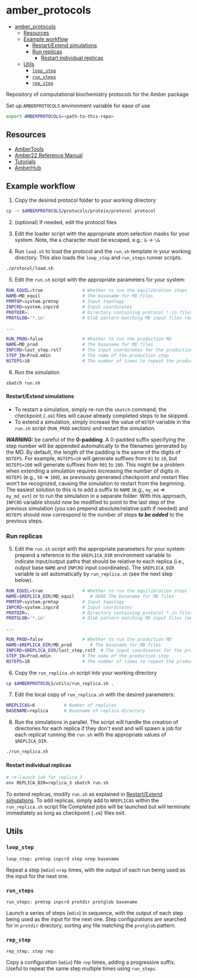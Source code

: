 # amber_protocols

<!--toc:start-->
- [amber_protocols](#amberprotocols)
  - [Resources](#resources)
  - [Example workflow](#example-workflow)
      - [Restart/Extend simulations](#restartextend-simulations)
    - [Run replicas](#run-replicas)
      - [Restart individual replicas](#restart-individual-replicas)
  - [Utils](#utils)
    - [`loop_step`](#loopstep)
    - [`run_steps`](#runsteps)
    - [`rep_step`](#repstep)
<!--toc:end-->

Repository of computational biochemistry protocols for the Amber package

Set up `AMBERPROTOCOLS` environment variable for ease of use

```bash
export AMBERPROTOCOLS=<path-to-this-repo>
```

## Resources

- [AmberTools](http://ambermd.org/AmberTools.php)
- [Amber22 Reference Manual](http://ambermd.org/doc12/Amber22.pdf)
- [Tutorials](http://ambermd.org/tutorials/)
- [AmberHub](https://amberhub.chpc.utah.edu/)

## Example workflow

1. Copy the desired protocol folder to your working directory

```bash
cp -r $AMBERPROTOCOLS/protocols/protein/protocol protocol
```

2. (optional) If needed, edit the protocol files

3. Edit the loader script with the appropriate atom selection masks for your system.
   Note, the `&` character must be escaped, e.g.: `&` → `\&`

4. Run `load.sh` to load the protocol and the `run.sh` template in your working directory.
   This also loads the `loop_step` and `run_steps` runner scripts.

```bash
./protocol/load.sh
```

5. Edit the `run.sh` script with the appropriate parameters for your system:

```bash
RUN_EQUIL=true               # Whether to run the equilibration steps
NAME=MD_equil                # The basename for MD files
PRMTOP=system.prmtop         # Input topology
INPCRD=system.inpcrd         # Input coordinates
PROTDIR=.                    # Directory containing protocol *.in files
PROTGLOB='*.in'              # Glob pattern matching MD input files (mdin)

...

RUN_PROD=false               # Whether to run the production MD
NAME=MD_prod                 # The basename for MD files
INPCRD=last_step.rst7        # The input coordinates for the production run (usually the rst7 from the last equilibration step)
STEP_IN=Prod.mdin            # The name of the production step
NSTEPS=10                    # The number of times to repeat the production step

```

6. Run the simulation

```bash
sbatch run.sh
```

#### Restart/Extend simulations

- To restart a simulation, simply re-run the `sbatch` command; the checkpoint (`.ok`) files will cause already completed steps to be skipped.
- To extend a simulation, simply increase the value of `NSTEP` variable in the `run.sh` script (`RUN_PROD` section) and restart the simulation.

**_WARNING:_** be careful of the **0-padding**.
A 0-padded suffix specifying the step number will be appended automatically to the filenames generated by the MD.
By default, the length of the padding is the same of the digits of `NSTEPS`.
For example, `NSTEPS=10` will generate suffixes from `01` to `10`,
but `NSTEPS=100` will generate suffixes from `001` to `100`.
This might be a problem when extending a simulation requires increasing the number of digits in `NSTEPS` (e.g., `50` ⇒ `100`),
as previously generated checkpoint and restart files won't be recognized,
causing the simulation to restart from the beginning.
The easiest solution to this is to add a suffix to `NAME` (e.g., `my_md` ⇒ `my_md_ext`)
or to run the simulation in a separate folder. With this approach, `INPCRD` variable should now be modified
to point to the last step of the previous simulation (you can prepend absolute/relative path if needed) and
`NSTEPS` should now correspond to the number of steps **_to be added_** to the previous steps.

### Run replicas

5. Edit the `run.sh` script with the appropriate parameters for your system:
   prepend a reference to the `$REPLICA_DIR` environment variable
   to indicate input/output paths that should be relative to each replica
   (i.e., output base `NAME` and `INPCRD` input coordinates).
   The `$REPLICA_DIR` variable is set automatically by `run_replica.sh` (see the next step below).

```bash
RUN_EQUIL=true               # Whether to run the equilibration steps
NAME=$REPLICA_DIR/MD_equil      # HERE The basename for MD files
PRMTOP=system.prmtop         # Input topology
INPCRD=system.inpcrd         # Input coordinates
PROTDIR=.                    # Directory containing protocol *.in files
PROTGLOB='*.in'              # Glob pattern matching MD input files (mdin)

...

RUN_PROD=false               # Whether to run the production MD
NAME=$REPLICA_DIR/MD_prod       # The basename for MD files
INPCRD=$REPLICA_DIR/last_step.rst7  # The input coordinates for the production run (usually the rst7 from the last equilibration step)
STEP_IN=Prod.mdin            # The name of the production step
NSTEPS=10                    # The number of times to repeat the production step

```

6. Copy the `run_replica.sh` script into your working directory

```bash
cp $AMBERPROTOCOLS/utils/run_replica.sh .
```

7. Edit the local copy of `run_replica.sh` with the desired parameters:

```bash
NREPLICAS=6           # Number of replicas
BASENAME=replica      # Basename of replica directory
```

8. Run the simulations in parallel.
   The script will handle the creation of directories for each replica if they don't exist
   and will spawn a job for each replicat running the `run.sh` with the appropriate values of `$REPLICA_DIR`.

```bash
./run_replica.sh
```

#### Restart individual replicas

```bash
# re-launch job for replica_3
env REPLICA_DIR=replica_3 sbatch run.sh
```

To extend replicas, modify `run.sh` as explained in [Restart/Extend simulations](#restartextend-simulations).
To add replicas, simply add to `NREPLICAS` within the `run_replica.sh` script file
Completed jobs will be launched but will terminate immediately as long as checkpoint (`.ok`) files exit.

## Utils

### `loop_step`

`loop_step: prmtop inpcrd step nrep basename`

Repeat a step (`mdin`) `nrep` times,
with the output of each run being used as the input for the next one.

### `run_steps`

`run_steps: prmtop inpcrd protdir protglob basename`

Launch a series of steps (`mdin`) in sequence,
with the output of each step being used as the input for the next one.
Step configurations are searched for in `protdir` directory, sorting
any file matching the `protglob` pattern.

### `rep_step`

`rep_step: step rep`

Copy a configuration (`mdin`) file `rep` times, adding a progressive suffix.
Useful to repeat the same step multiple times using `run_steps`.
